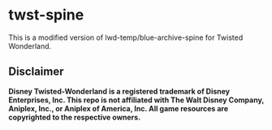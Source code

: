 # twst-spine

This is a modified version of lwd-temp/blue-archive-spine for Twisted Wonderland.

## Disclaimer

**Disney Twisted-Wonderland is a registered trademark of Disney Enterprises, Inc. This repo is not affiliated with The Walt Disney Company, Aniplex, Inc., or Aniplex of America, Inc. All game resources are copyrighted to the respective owners.**
